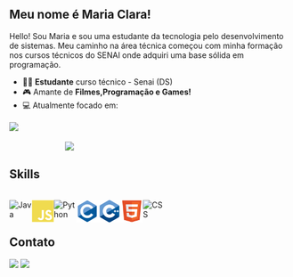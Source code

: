 ## Meu nome é Maria Clara!
Hello! Sou Maria e sou uma estudante da tecnologia pelo desenvolvimento de sistemas. Meu caminho na área técnica começou com minha formação nos cursos técnicos do SENAI onde adquiri uma base sólida em programação.

- 👨‍🎓 **Estudante** curso técnico - Senai (DS) 
- 🎮 Amante de **Filmes,Programação e Games!**
- 💻 Atualmente focado em:
<div style="display: inline_block">
  <a class="github-stats" href="https://github.com/MClara-sz/GabrielAngelon">
    <img align="center" style="margin-right: 100px;" src="https://github-readme-stats.vercel.app/api?username=MClara-sz&count_private=true&show_icons=true&theme=tokyonight&hide=issues,stars" />
  </a>
    <br>
    <br>
  <a class="github-stats" href="https://github.com/anuraghazra/convoychat">
    <img align="center" style="margin-left: 100px;" src="https://github-readme-stats.vercel.app/api/top-langs/?username=MClara-sz&langs_count=5&theme=tokyonight&layout=compact" />
  </a>
 
</div> 

## Skills
<div style="display: inline_block"><br>
      <img  align="left" alt="Java" height="40" width="40" src="https://cdn.jsdelivr.net/gh/devicons/devicon@latest/icons/java/java-original.svg" />
      <img align="left" alt="Js" height="40" width="40" src="https://raw.githubusercontent.com/devicons/devicon/master/icons/javascript/javascript-plain.svg">
      <img align="left" alt="Python" height="40" width="40" src="https://cdn.jsdelivr.net/gh/devicons/devicon@latest/icons/python/python-original.svg" />
      <img align="left" alt="C" height="40" width="40" src="https://github.com/devicons/devicon/blob/master/icons/c/c-original.svg">
      <img align="left" alt="cpp" height="40" width="40" src="https://github.com/devicons/devicon/blob/master/icons/cplusplus/cplusplus-original.svg">
      <img align="left" alt="HTML" height="40" width="40" src="https://raw.githubusercontent.com/devicons/devicon/master/icons/html5/html5-original.svg">
      <img align="left" alt="CSS" height="40" width="40" src="https://cdn.jsdelivr.net/gh/devicons/devicon@latest/icons/azuresqldatabase/azuresqldatabase-original.svg" />
</div>
</br>
</br>

## Contato 
<div> 
  <a href="https://www.linkedin.com/in/maria-clara-de-souza-b074b82b2/" target="_blank"><img src="https://img.shields.io/badge/-LinkedIn-%230077B5?style=for-the-badge&logo=linkedin&logoColor=white" target="_blank"></a> 
  <a href = "mailto: mariaclarasouza144@gmail.com"><img src="https://img.shields.io/badge/-Gmail-%23333?style=for-the-badge&logo=gmail&logoColor=white" target="_blank"></a>
